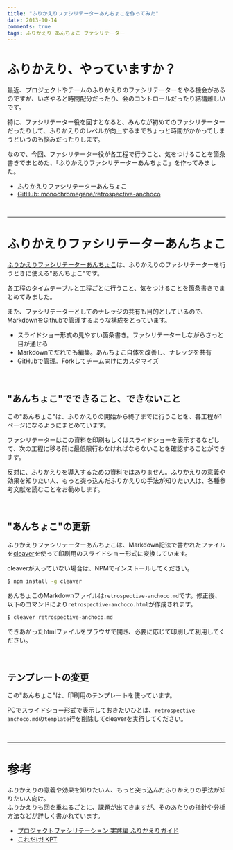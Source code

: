 ```yaml
---
title: "ふりかえりファシリテーターあんちょこを作ってみた"
date: 2013-10-14
comments: true
tags: ふりかえり あんちょこ ファシリテーター
---
```


# ふりかえり、やっていますか？

最近、プロジェクトやチームのふりかえりのファシリテーターをやる機会があるのですが、いざやると時間配分だったり、会のコントロールだったり結構難しいです。

特に、ファシリテーター役を回すとなると、みんなが初めてのファシリテーターだったりして、ふりかえりのレベルが向上するまでちょっと時間がかかってしまうというのも悩みだったりします。

なので、今回、ファシリテーター役が各工程で行うこと、気をつけることを箇条書きでまとめた、「ふりかえりファシリテーターあんちょこ」を作ってみました。

- [ふりかえりファシリテーターあんちょこ](http://blog.monochromegane.com/retrospective-anchoco/retrospective-anchoco.html)
- [GitHub: monochromegane/retrospective-anchoco](https://github.com/monochromegane/retrospective-anchoco)

<br />
<hr />

# ふりかえりファシリテーターあんちょこ

[ふりかえりファシリテーターあんちょこ](http://blog.monochromegane.com/retrospective-anchoco/retrospective-anchoco.html)は、ふりかえりのファシリテーターを行うときに使える"あんちょこ"です。

各工程のタイムテーブルと工程ごとに行うこと、気をつけることを箇条書きでまとめてみました。

また、ファシリテーターとしてのナレッジの共有も目的としているので、MarkdownをGithubで管理するような構成をとっています。

- スライドショー形式の見やすい箇条書き。ファシリテーターしながらさっと目が通せる
- Markdownでだれでも編集。あんちょこ自体を改善し、ナレッジを共有
- GitHubで管理。Forkしてチーム向けにカスタマイズ


<br />

## "あんちょこ"でできること、できないこと

この"あんちょこ"は、ふりかえりの開始から終了までに行うことを、各工程が1ページになるようにまとめています。

ファシリテーターはこの資料を印刷もしくはスライドショーを表示するなどして、次の工程に移る前に最低限行わなければならないことを確認することができます。

反対に、ふりかえりを導入するための資料ではありません。ふりかえりの意義や効果を知りたい人、もっと突っ込んだふりかえりの手法が知りたい人は、各種参考文献を読むことをお勧めします。

<br />

## "あんちょこ"の更新

ふりかえりファシリテーターあんちょこは、Markdown記法で書かれたファイルを[cleaver](http://jdan.github.io/cleaver/)を使って印刷用のスライドショー形式に変換しています。

cleaverが入っていない場合は、NPMでインストールしてください。

```bash
$ npm install -g cleaver
```

あんちょこのMarkdownファイルは`retrospective-anchoco.md`です。修正後、以下のコマンドにより`retrospective-anchoco.html`が作成されます。

```bash
$ cleaver retrospective-anchoco.md
```

できあがったhtmlファイルをブラウザで開き、必要に応じて印刷して利用してください。

<br />

## テンプレートの変更

この"あんちょこ"は、印刷用のテンプレートを使っています。

PCでスライドショー形式で表示しておきたいひとは、`retrospective-anchoco.md`の`template`行を削除してcleaverを実行してください。

<br />
<hr />

# 参考

ふりかえりの意義や効果を知りたい人、もっと突っ込んだふりかえりの手法が知りたい人向け。  
ふりかえりも回を重ねるごとに、課題が出てきますが、そのあたりの指針や分析方法などが詳しく書かれています。

- [プロジェクトファシリテーション 実践編 ふりかえりガイド](http://www.objectclub.jp/download/files/pf/RetrospectiveMeetingGuide.pdf)
- [これだけ! KPT](http://www.amazon.co.jp/%E3%81%93%E3%82%8C%E3%81%A0%E3%81%91-KPT-%E5%A4%A9%E9%87%8E-%E5%8B%9D/dp/4799102753)


